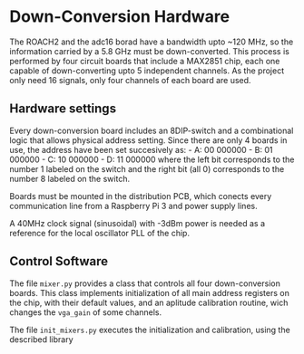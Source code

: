 # Down-Conversion Hardware

The ROACH2 and the adc16 borad have a bandwidth upto ~120 MHz, so the information carried by a 5.8 GHz must be down-converted. This process is performed by four circuit boards that include a MAX2851 chip, each one capable of down-converting upto 5 independent channels. As the project only need 16 signals, only four channels of each board are used.

## Hardware settings
Every down-conversion board includes an 8DIP-switch and a combinational logic that allows physical address setting. Since there are only 4 boards in use, the address have been set succesively as:
	- A: 00 000000
	- B: 01 000000
	- C: 10 000000
	- D: 11 000000
where the left bit corresponds to the number 1 labeled on the switch and the right bit (all 0) corresponds to the number 8 labeled on the switch.

Boards must be mounted in the distribution PCB, which conects every communication line from a Raspberry Pi 3 and power supply lines.

A 40MHz clock signal (sinusoidal) with -3dBm power is needed as a reference for the local oscillator PLL of the chip.

## Control Software
The file `mixer.py` provides a class that controls all four down-conversion boards. This class implements initialization of all main address registers on the chip, with their default values, and an aplitude calibration routine, wich changes the `vga_gain` of some channels.

The file `init_mixers.py` executes the initialization and calibration, using the described library
